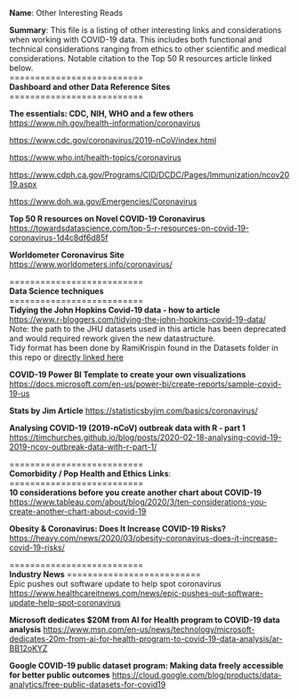 **Name**: Other Interesting Reads

**Summary**: This file is a listing of other interesting links and considerations when working with COVID-19 data. This includes both functional and technical considerations ranging from ethics to other scientific and medical considerations. Notable citation to the Top 50 R resources article linked below.<br />
==========================<br />
**Dashboard and other Data Reference Sites**<br />
==========================<br />

**The essentials: CDC, NIH, WHO and a few others**<br />
https://www.nih.gov/health-information/coronavirus

https://www.cdc.gov/coronavirus/2019-nCoV/index.html

https://www.who.int/health-topics/coronavirus

https://www.cdph.ca.gov/Programs/CID/DCDC/Pages/Immunization/ncov2019.aspx

https://www.doh.wa.gov/Emergencies/Coronavirus


**Top 50 R resources on Novel COVID-19 Coronavirus**<br />
https://towardsdatascience.com/top-5-r-resources-on-covid-19-coronavirus-1d4c8df6d85f

**Worldometer Coronavirus Site**<br />
https://www.worldometers.info/coronavirus/



==========================<br />
**Data Science techniques**<br />
==========================<br />
**Tidying the John Hopkins Covid-19 data - how to article**<br />
https://www.r-bloggers.com/tidying-the-john-hopkins-covid-19-data/<br />
       Note: the path to the JHU datasets used in this article has been deprecated and would required rework given the new datastructure.<br />
Tidy format has been done by RamiKrispin found in the Datasets folder in this repo or [directly linked here](https://github.com/RamiKrispin/coronavirus-csv)<br />

**COVID-19 Power BI Template to create your own visualizations**
https://docs.microsoft.com/en-us/power-bi/create-reports/sample-covid-19-us

**Stats by Jim Article**
https://statisticsbyjim.com/basics/coronavirus/

**Analysing COVID-19 (2019-nCoV) outbreak data with R - part 1**
https://timchurches.github.io/blog/posts/2020-02-18-analysing-covid-19-2019-ncov-outbreak-data-with-r-part-1/


==========================<br />
**Comorbidity / Pop Health and Ethics Links**:<br />
==========================<br />
**10 considerations before you create another chart about COVID-19**<br />
https://www.tableau.com/about/blog/2020/3/ten-considerations-you-create-another-chart-about-covid-19

**Obesity & Coronavirus: Does It Increase COVID-19 Risks?**
https://heavy.com/news/2020/03/obesity-coronavirus-does-it-increase-covid-19-risks/


==========================<br />
**Industry News**
==========================<br />
Epic pushes out software update to help spot coronavirus
https://www.healthcareitnews.com/news/epic-pushes-out-software-update-help-spot-coronavirus

**Microsoft dedicates $20M from AI for Health program to COVID-19 data analysis**
https://www.msn.com/en-us/news/technology/microsoft-dedicates-20m-from-ai-for-health-program-to-covid-19-data-analysis/ar-BB12oKYZ

**Google COVID-19 public dataset program: Making data freely accessible for better public outcomes**
https://cloud.google.com/blog/products/data-analytics/free-public-datasets-for-covid19
